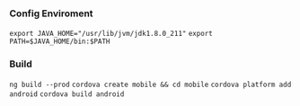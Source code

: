 ### Config Enviroment
`export JAVA_HOME="/usr/lib/jvm/jdk1.8.0_211"`
`export PATH=$JAVA_HOME/bin:$PATH`

### Build
`ng build --prod`
`cordova create mobile && cd mobile`
`cordova platform add android`
`cordova build android`
